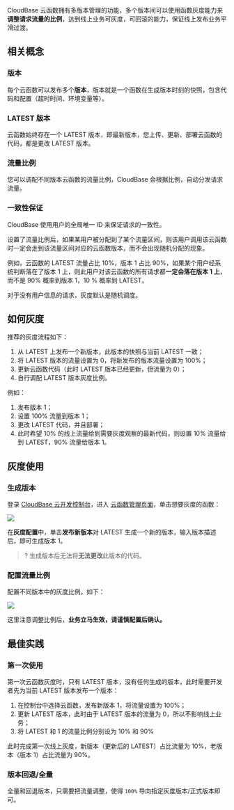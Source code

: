 CloudBase 云函数拥有多版本管理的功能，多个版本间可以使用函数灰度能力来**调整请求流量的比例**，达到线上业务可灰度，可回滚的能力，保证线上发布业务平滑过渡。

## 相关概念

### 版本

每个云函数可以发布多个**版本**，版本就是一个函数在生成版本时刻的快照，包含代码和配置（超时时间、环境变量等）。

### LATEST 版本

云函数始终存在一个 LATEST 版本，即最新版本，您上传、更新、部署云函数的代码，都是更改 LATEST 版本。

### 流量比例

您可以调配不同版本云函数的流量比例，CloudBase 会根据比例，自动分发请求流量。

### 一致性保证

CloudBase 使用用户的全局唯一 ID 来保证请求的一致性。

设置了流量比例后，如果某用户被分配到了某个流量区间，则该用户调用该云函数时一定会走到该流量区间对应的云函数版本，而不会出现随机分配的现象。

例如，云函数的 LATEST 流量占比 10%，版本 1 占比 90%，如果某个用户经系统判断落在了版本 1 上，则此用户对该云函数的所有请求都**一定会落在版本 1 上**，而不是 90% 概率到版本 1，10 % 概率到 LATEST。

对于没有用户信息的请求，灰度默认是随机调度。

## 如何灰度

推荐的灰度流程如下：

1. 从 LATEST 上发布一个新版本，此版本的快照与当前 LATEST 一致；
2. 将 LATEST 版本的流量设置为 0，将新发布的版本流量设置为 100%；
3. 更新云函数代码（此时 LATEST 版本已经更新，但流量为 0）；
4. 自行调配 LATEST 版本灰度比例。

例如：

1. 发布版本 1；
2. 设置 100% 流量到版本 1；
3. 更改 LATEST 代码，并且部署；
4. 此时希望 10% 的线上流量给到需要灰度观察的最新代码，则设置 10% 流量给到 LATEST，90% 流量给版本 1。

## 灰度使用

### 生成版本

登录 [CloudBase 云开发控制台](https://console.cloud.tencent.com/tcb)，进入 [云函数管理页面](https://console.cloud.tencent.com/tcb/scf/index)，单击想要灰度的函数：

![](https://main.qcloudimg.com/raw/ea8486b7aeb366254fc1f70535fd0d46.jpg)

在**灰度配置**中，单击**发布新版本**对 LATEST 生成一个新的版本，输入版本描述后，即可生成版本 1。

>? 生成版本后无法将**无法更改**此版本的代码。

### 配置流量比例

配置不同版本中的灰度比例，如下：

![](https://main.qcloudimg.com/raw/bc9828587163ffca2dca3995af733f6e.jpg)

这里注意调整比例后，**业务立马生效，请谨慎配置后确认。**

## 最佳实践

### 第一次使用

第一次云函数灰度时，只有 LATEST 版本，没有任何生成的版本，此时需要开发者先为当前 LATEST 版本发布一个版本：

1. 在控制台中选择云函数，发布新版本 1，将流量设置为 100%；
2. 更新 LATEST 版本，此时由于 LATEST 版本的流量为 0，所以不影响线上业务；
3. 将 LATEST 和 1 的流量比例分别设为 10% 和 90%

此时完成第一次线上灰度，新版本（更新后的 LATEST）占比流量为 10%，老版本（版本 1）占比流量为 90%。

### 版本回退/全量

全量和回退版本，只需要把流量调整，使得 `100%` 导向指定灰度版本/正式版本即可。
